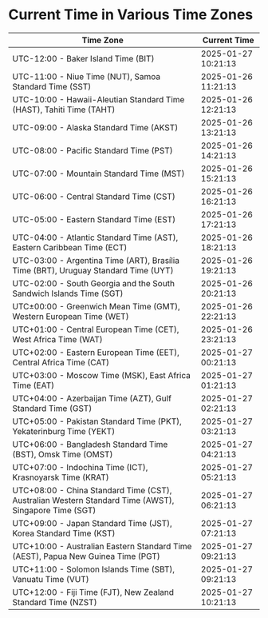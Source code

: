 # Current Time in Various Time Zones

| Time Zone | Current Time |
|-----------|--------------|
| UTC-12:00 - Baker Island Time (BIT) | 2025-01-27 10:21:13 |
| UTC-11:00 - Niue Time (NUT), Samoa Standard Time (SST) | 2025-01-26 11:21:13 |
| UTC-10:00 - Hawaii-Aleutian Standard Time (HAST), Tahiti Time (TAHT) | 2025-01-26 12:21:13 |
| UTC-09:00 - Alaska Standard Time (AKST) | 2025-01-26 13:21:13 |
| UTC-08:00 - Pacific Standard Time (PST) | 2025-01-26 14:21:13 |
| UTC-07:00 - Mountain Standard Time (MST) | 2025-01-26 15:21:13 |
| UTC-06:00 - Central Standard Time (CST) | 2025-01-26 16:21:13 |
| UTC-05:00 - Eastern Standard Time (EST) | 2025-01-26 17:21:13 |
| UTC-04:00 - Atlantic Standard Time (AST), Eastern Caribbean Time (ECT) | 2025-01-26 18:21:13 |
| UTC-03:00 - Argentina Time (ART), Brasília Time (BRT), Uruguay Standard Time (UYT) | 2025-01-26 19:21:13 |
| UTC-02:00 - South Georgia and the South Sandwich Islands Time (SGT) | 2025-01-26 20:21:13 |
| UTC±00:00 - Greenwich Mean Time (GMT), Western European Time (WET) | 2025-01-26 22:21:13 |
| UTC+01:00 - Central European Time (CET), West Africa Time (WAT) | 2025-01-26 23:21:13 |
| UTC+02:00 - Eastern European Time (EET), Central Africa Time (CAT) | 2025-01-27 00:21:13 |
| UTC+03:00 - Moscow Time (MSK), East Africa Time (EAT) | 2025-01-27 01:21:13 |
| UTC+04:00 - Azerbaijan Time (AZT), Gulf Standard Time (GST) | 2025-01-27 02:21:13 |
| UTC+05:00 - Pakistan Standard Time (PKT), Yekaterinburg Time (YEKT) | 2025-01-27 03:21:13 |
| UTC+06:00 - Bangladesh Standard Time (BST), Omsk Time (OMST) | 2025-01-27 04:21:13 |
| UTC+07:00 - Indochina Time (ICT), Krasnoyarsk Time (KRAT) | 2025-01-27 05:21:13 |
| UTC+08:00 - China Standard Time (CST), Australian Western Standard Time (AWST), Singapore Time (SGT) | 2025-01-27 06:21:13 |
| UTC+09:00 - Japan Standard Time (JST), Korea Standard Time (KST) | 2025-01-27 07:21:13 |
| UTC+10:00 - Australian Eastern Standard Time (AEST), Papua New Guinea Time (PGT) | 2025-01-27 09:21:13 |
| UTC+11:00 - Solomon Islands Time (SBT), Vanuatu Time (VUT) | 2025-01-27 09:21:13 |
| UTC+12:00 - Fiji Time (FJT), New Zealand Standard Time (NZST) | 2025-01-27 10:21:13 |
